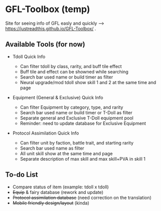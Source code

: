 # GFL-Toolbox (temp)
 Site for seeing info of GFL easly and quickly --> https://justreadthis.github.io/GFL-Toolbox/ .

## Available Tools (for now)
* Tdoll Quick Info
  * Can filter tdoll by class, rarity, and buff tile effect
  * Buff tile and effect can be showned while searching
  * Search bar used name or build timer as filter
  * Neural upgrade/mod tdoll show skill 1 and 2 at the same time and page

* Equipment (General & Exclusive) Quick Info
  * Can filter Equipment by category, type, and rarity
  * Search bar used name or build timer or T-Doll as filter
  * Separate general and Exclusive T-Doll equipment pool
  * Reminder: need to update database for Exclusive Equipment

* Protocol Assimilation Quick Info
  * Can filter unit by faction, battle trait, and starting rarity
  * Search bar used name as filter
  * All unit skill show at the same time and page
  * Separate description of max skill and max skill+PVA in skill 1

## To-do List
  * Compare status of item (example: tdoll x tdoll)
  * ~~Equip~~ & fairy database (rework and update)
  * ~~Protocol assimilation database~~ (need correction on the translation)
  * ~~Mobile friendly design/layout~~ (kinda)

